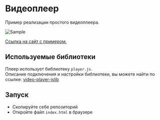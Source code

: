 # Видеоплеер

Пример реализации простого видеоплеера.  

![Sample](https://dvmn.org/media/21.png)

[Ссылка на сайт с примером.](https://b10t.github.io/player-layout/)  

## Используемые библиотеки  

Плеер использует библиотеку `player.js`.  
Описание подключения и настройки библиотеки, вы можете найти по ссылке: [video-player-jslib](https://github.com/devmanorg/video-player-jslib)  

## Запуск  

* Скопируйте себе репозиторий  
* Откройте файл `index.html` в браузере  
